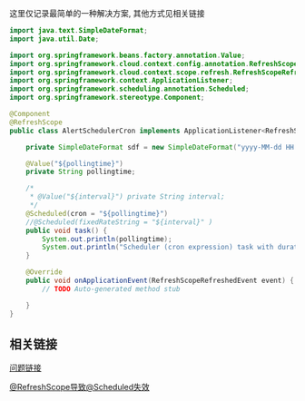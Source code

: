 
这里仅记录最简单的一种解决方案, 其他方式见相关链接

```java
import java.text.SimpleDateFormat;
import java.util.Date;

import org.springframework.beans.factory.annotation.Value;
import org.springframework.cloud.context.config.annotation.RefreshScope;
import org.springframework.cloud.context.scope.refresh.RefreshScopeRefreshedEvent;
import org.springframework.context.ApplicationListener;
import org.springframework.scheduling.annotation.Scheduled;
import org.springframework.stereotype.Component;

@Component
@RefreshScope
public class AlertSchedulerCron implements ApplicationListener<RefreshScopeRefreshedEvent> {

    private SimpleDateFormat sdf = new SimpleDateFormat("yyyy-MM-dd HH:mm:ss");

    @Value("${pollingtime}")
    private String pollingtime;

    /*
     * @Value("${interval}") private String interval;
     */
    @Scheduled(cron = "${pollingtime}")
    //@Scheduled(fixedRateString = "${interval}" )
    public void task() {
        System.out.println(pollingtime);
        System.out.println("Scheduler (cron expression) task with duration : " + sdf.format(new Date()));
    }

    @Override
    public void onApplicationEvent(RefreshScopeRefreshedEvent event) {
        // TODO Auto-generated method stub

    }
}
```

## 相关链接

[问题链接](https://stackoverflow.com/questions/50440468/refreshscope-stops-scheduled-task)

[@RefreshScope导致@Scheduled失效](https://www.jianshu.com/p/0e490fe4ff7a)
